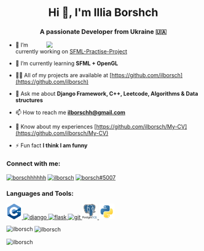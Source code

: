 <h1 align="center">Hi 👋, I'm Illia Borshch</h1>
<h3 align="center">A passionate Developer from Ukraine 🇺🇦</h3>

<img align="right" width="400" src="https://i.pinimg.com/originals/e4/26/70/e426702edf874b181aced1e2fa5c6cde.gif">

- 🔭 I’m currently working on [SFML-Practise-Project](https://github.com/ilborsch/SFML-Practise-Project)

- 🌱 I’m currently learning **SFML + OpenGL**

- 👨‍💻 All of my projects are available at [https://github.com/ilborsch](https://github.com/ilborsch)

- 💬 Ask me about **Django Framework, C++, Leetcode, Algorithms & Data structures**

- 📫 How to reach me **ilborschh@gmail.com**

- 📄 Know about my experiences [https://github.com/ilborsch/My-CV](https://github.com/ilborsch/My-CV)

- ⚡ Fun fact **I think I am funny**

<h3 align="left">Connect with me:</h3>
<p align="left">
<a href="https://instagram.com/borschhhhhh" target="blank"><img align="center" src="https://raw.githubusercontent.com/rahuldkjain/github-profile-readme-generator/master/src/images/icons/Social/instagram.svg" alt="borschhhhhh" height="30" width="40" /></a>
<a href="https://www.leetcode.com/ilborsch" target="blank"><img align="center" src="https://raw.githubusercontent.com/rahuldkjain/github-profile-readme-generator/master/src/images/icons/Social/leet-code.svg" alt="ilborsch" height="30" width="40" /></a>
<a href="https://discord.gg/borsch#5007" target="blank"><img align="center" src="https://raw.githubusercontent.com/rahuldkjain/github-profile-readme-generator/master/src/images/icons/Social/discord.svg" alt="borsch#5007" height="30" width="40" /></a>
</p>

<h3 align="left">Languages and Tools:</h3>
<p align="left"> <a href="https://www.w3schools.com/cpp/" target="_blank" rel="noreferrer"> <img src="https://raw.githubusercontent.com/devicons/devicon/master/icons/cplusplus/cplusplus-original.svg" alt="cplusplus" width="40" height="40"/> </a> <a href="https://www.djangoproject.com/" target="_blank" rel="noreferrer"> <img src="https://cdn.worldvectorlogo.com/logos/django.svg" alt="django" width="40" height="40"/> </a> <a href="https://flask.palletsprojects.com/" target="_blank" rel="noreferrer"> <img src="https://www.vectorlogo.zone/logos/pocoo_flask/pocoo_flask-icon.svg" alt="flask" width="40" height="40"/> </a> <a href="https://git-scm.com/" target="_blank" rel="noreferrer"> <img src="https://www.vectorlogo.zone/logos/git-scm/git-scm-icon.svg" alt="git" width="40" height="40"/> </a> <a href="https://www.postgresql.org" target="_blank" rel="noreferrer"> <img src="https://raw.githubusercontent.com/devicons/devicon/master/icons/postgresql/postgresql-original-wordmark.svg" alt="postgresql" width="40" height="40"/> </a> <a href="https://www.python.org" target="_blank" rel="noreferrer"> <img src="https://raw.githubusercontent.com/devicons/devicon/master/icons/python/python-original.svg" alt="python" width="40" height="40"/> </a> </p>

<p><img align="left" src="https://github-readme-stats.vercel.app/api/top-langs?username=ilborsch&show_icons=true&theme=dark&locale=en&layout=compact" alt="ilborsch" /></p>

<p>&nbsp;<img align="center" src="https://github-readme-stats.vercel.app/api?username=ilborsch&show_icons=true&theme=dark&locale=en" alt="ilborsch" /></p>

<p><img align="center" src="https://github-readme-streak-stats.herokuapp.com/?user=ilborsch&theme=dark" alt="ilborsch" /></p>

